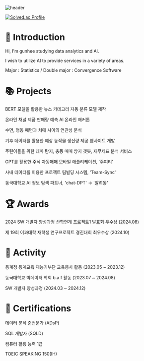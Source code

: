 ![header](https://capsule-render.vercel.app/api?type=waving&color=auto&height=200&section=header&text=Gunpository&fontSize=50)

[![Solved.ac Profile](http://mazassumnida.wtf/api/v2/generate_badge?boj=ish8176)](https://solved.ac/ish8176/)

# 🔎 Introduction

Hi, I'm gunhee studying data analytics and AI.

I wish to utilize AI to provide services in a variety of areas.

Major : Statistics / Double major : Convergence Software

# 📚 Projects

BERT 모델을 활용한 뉴스 카테고리 자동 분류 모델 제작

온라인 채널 제품 판매량 예측 AI 온라인 해커톤

수면, 행동 패턴과 치매 사이의 연관성 분석

기후 데이터를 활용한 예상 농작물 생산량 제공 웹사이트 개발

주린이들을 위한 테마 탐지, 충동 매매 방지 챗봇, 재무제표 분석 서비스

GPT를 활용한 주식 자동매매 모바일 애플리케이션, '주피티'

사내 데이터를 이용한 프로젝트 팀빌딩 시스템, 'Team-Sync'

동국대학교 AI 정보 탐색 파트너, 'chat-DPT' -> '알려동'


# 🏆 Awards

2024 SW 개발자 양성과정 산학연계 프로젝트1 발표회 우수상 (2024.08)

제 19회 이과대학 재학생 연구프로젝트 경진대회 최우수상 (2024.10)

# 🏃 Activity

통계청 통계교육 재능기부단 교육봉사 활동 (2023.05 ~ 2023.12)

동국대학교 빅데이터 학회 b.a.f 활동 (2023.07 ~ 2024.08)

SW 개발자 양성과정 (2024.03 ~ 2024.12)

# 📜 Certifications

데이터 분석 준전문가 (ADsP)

SQL 개발자 (SQLD)

컴퓨터 활용 능력 1급

TOEIC SPEAKING 150(IH)
